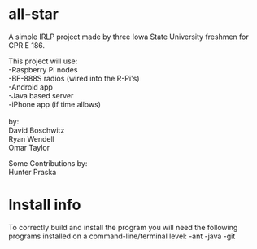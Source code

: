 # all-star

A simple IRLP project made by three Iowa State University freshmen for CPR E 186.  

This project will use:<br>
-Raspberry Pi nodes<br>
-BF-888S radios (wired into the R-Pi's)<br>
-Android app<br>
-Java based server<br>
-iPhone app (if time allows)<br>
<br>
by:<br>
David Boschwitz<br>
Ryan Wendell<br>
Omar Taylor<br>

Some Contributions by:<br>
Hunter Praska


# Install info
To correctly build and install the program you will need the following programs installed on a command-line/terminal level:
-ant
-java
-git
